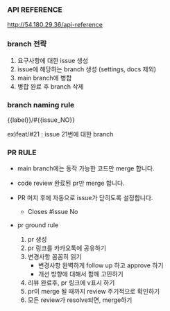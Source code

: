 ### API REFERENCE
http://54.180.29.36/api-reference

### branch 전략
1. 요구사항에 대한 issue 생성
2. issue에 해당하는 branch 생성 (settings, docs 제외)
3. main branch에 병합
4. 병합 완료 후 branch 삭제

### branch naming rule

{{label}}/#{{issue_NO}}

ex)feat/#21 : issue 21번에 대한 branch

### PR RULE

* main branch에는 동작 가능한 코드만 merge 합니다.
* code review 완료된 pr만 merge 합니다.
* PR 머지 후에 자동으로 issue가 닫히도록 설정합니다.
  * Closes #issue No

* pr ground rule
  1. pr 생성
  2. pr 링크를 카카오톡에 공유하기
  3. 변경사항 꼼꼼히 읽기
     * 변경사항 완벽하게 follow up 하고 approve 하기
     * 개선 방향에 대해서 함께 고민하기
  4. 리뷰 완료후, pr 링크에 v표시 하기
  5. pr이 merge 될 때까지 review 주기적으로 확인하기
  6. 모든 review가 resolve되면, merge하기
